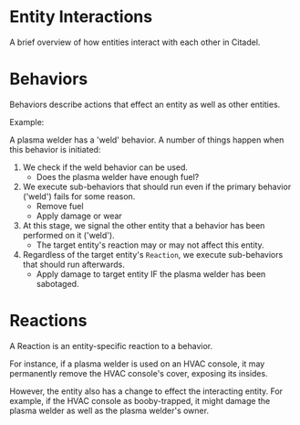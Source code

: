 Entity Interactions
===

A brief overview of how entities interact with each other in Citadel.

Behaviors
==

Behaviors describe actions that effect an entity as well as other entities.

Example:


A plasma welder has a 'weld' behavior. A number of things happen when this behavior is initiated:

1) We check if the weld behavior can be used.
	* Does the plasma welder have enough fuel?
2) We execute sub-behaviors that should run even if the primary behavior ('weld') fails for some reason.
	* Remove fuel
	* Apply damage or wear
3) At this stage, we signal the other entity that a behavior has been performed on it ('weld').
	* The target entity's reaction may or may not affect this entity.
4) Regardless of the target entity's `Reaction`, we execute sub-behaviors that should run afterwards.
	* Apply damage to target entity IF the plasma welder has been sabotaged.


Reactions
==

A Reaction is an entity-specific reaction to a behavior.

For instance, if a plasma welder is used on an HVAC console, it may permanently remove the HVAC console's cover, exposing its insides.

However, the entity also has a change to effect the interacting entity. For example, if the HVAC console as booby-trapped,
it might damage the plasma welder as well as the plasma welder's owner.

